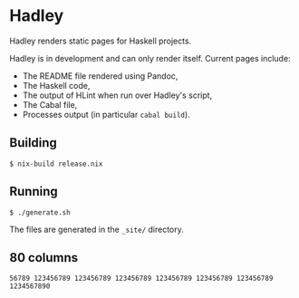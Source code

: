 # Hadley

Hadley renders static pages for Haskell projects.

Hadley is in development and can only render itself. Current pages include:

- The README file rendered using Pandoc,
- The Haskell code,
- The output of HLint when run over Hadley's script,
- The Cabal file,
- Processes output (in particular `cabal build`).


## Building

```
$ nix-build release.nix
```


## Running

```
$ ./generate.sh
```

The files are generated in the `_site/` directory.


## 80 columns

    56789 123456789 123456789 123456789 123456789 123456789 123456789 1234567890
